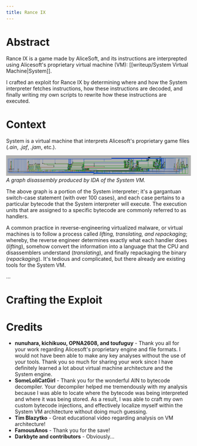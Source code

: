 ```yaml
---
title: Rance IX
---
```

# Abstract
Rance IX is a game made by AliceSoft, and its instructions are interprepted using Alicesoft's proprietary virtual machine (VM): [[writeup/System Virtual Machine|System]]. 

I crafted an exploit for Rance IX by determining where and how the System interpreter fetches instructions, how these instructions are decoded, and finally writing my own scripts to rewrite how these instructions are executed.

# Context
System is a virtual machine that interprets Alicesoft's proprietary game files (*.ain*, *.jaf*, *.jam*, etc.).

![System-Interprepter](images/system42-interprepter.png)*A graph disassembly produced by IDA of the System VM.*

The above graph is a portion of the System interpreter; it's a gargantuan switch-case statement (with over 100 cases), and each case pertains to a particular bytecode that the System interpreter will execute. The execution units that are assigned to a specific bytecode are commonly referred to as handlers.  

A common practice in reverse-engineering virtualized malware, or virtual machines is to follow a process called _lifting, translating, and repackaging_; whereby, the reverse engineer determines exactly what each handler does (_lifting_), somehow convert the information into a language that the CPU and disassemblers understand (_translating_), and finally repackaging the binary (_repackaging_). It's tedious and complicated, but there already are existing tools for the System VM.

...

# Crafting the Exploit


# Credits
-   **nunuhara, kichikuou, OPNA2608, and toufuguy** - Thank you all for your work regarding Alicesoft's proprietary engine and file formats. I would not have been able to make any key analyses without the use of your tools. Thank you so much for sharing your work since I have definitely learned a lot about virtual machine architecture and the System engine. 
-   **SomeLoliCatGirl** - Thank you for the wonderful AIN to bytecode decompiler. Your decompiler helped me tremendously with my analysis because I was able to locate where the bytecode was being interpreted and where it was being stored. As a result, I was able to craft my own custom bytecode injections, and effectively localize myself within the System VM architecture without doing much guessing.
-   **Tim Blazytko** - Great educational video regarding analysis on VM architecture! 
-   **FamousAnos** - Thank you for the save!
-   **Darkbyte and contributors** - Obviously...